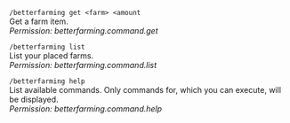 `/betterfarming get <farm> <amount`\
Get a farm item.\
_Permission: betterfarming.command.get_

`/betterfarming list`\
List your placed farms.\
_Permission: betterfarming.command.list_

`/betterfarming help`\
List available commands. Only commands for, which you can execute, will be displayed.\
_Permission: betterfarming.command.help_